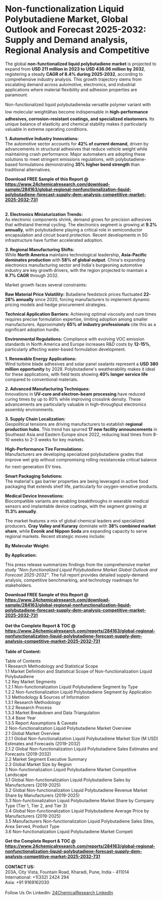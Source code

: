 <h1>Non-functionalization Liquid Polybutadiene Market, Global Outlook and Forecast 2025-2032: Supply and Demand analysis, Regional Analysis and Competitive</h1><p>The global <strong>non-functionalized liquid polybutadiene market</strong> is projected to expand from <strong>USD 211 million in 2023 to USD 436.06 million by 2032</strong>, registering a steady <strong>CAGR of 8.4% during 2025-2032</strong>, according to comprehensive industry analysis. This growth trajectory stems from escalating demand across automotive, electronics, and industrial applications where material flexibility and adhesion properties are paramount.</p><p>Non-functionalized liquid polybutadieneâa versatile polymer variant with low molecular weightâhas become indispensable in <strong>high-performance adhesives, corrosion-resistant coatings, and specialized elastomers</strong>. Its unique balance of elasticity and chemical stability makes it particularly valuable in extreme operating conditions.</p><p><strong>1. Automotive Industry Innovations:</strong><br>
The automotive sector accounts for <strong>42% of current demand</strong>, driven by advancements in structural adhesives that reduce vehicle weight while maintaining crash performance. Major automakers are adopting these solutions to meet stringent emissions regulations, with polybutadiene-based formulations demonstrating <strong>35% higher bond strength</strong> than traditional alternatives.</p><div><b>Download FREE Sample of this Report @ 
            <a href="https://www.24chemicalresearch.com/download-sample/284163/global-regional-nonfunctionalization-liquid-polybutadiene-forecast-supply-dem-analysis-competitive-market-2025-2032-731">
            https://www.24chemicalresearch.com/download-sample/284163/global-regional-nonfunctionalization-liquid-polybutadiene-forecast-supply-dem-analysis-competitive-market-2025-2032-731</a></b></div><br><p><strong>2. Electronics Miniaturization Trends:</strong><br>
As electronic components shrink, demand grows for precision adhesives that withstand thermal cycling. The electronics segment is growing at <strong>9.2% annually</strong>, with polybutadiene playing a critical role in semiconductor encapsulation and circuit board protection. Recent developments in 5G infrastructure have further accelerated adoption.</p><p><strong>3. Regional Manufacturing Shifts:</strong><br>
While <strong>North America</strong> maintains technological leadership, <strong>Asia-Pacific dominates production</strong> with <strong>58% of global output</strong>. China's expanding electronics manufacturing sector and India's burgeoning automotive industry are key growth drivers, with the region projected to maintain a <strong>9.7% CAGR</strong> through 2032.</p><p>Market growth faces several constraints:</p><p><strong>Raw Material Price Volatility:</strong> Butadiene feedstock prices fluctuated <strong>22-28% annually</strong> since 2020, forcing manufacturers to implement dynamic pricing models and hedge procurement strategies.</p><p><strong>Technical Application Barriers:</strong> Achieving optimal viscosity and cure times requires precise formulation expertise, limiting adoption among smaller manufacturers. Approximately <strong>65% of industry professionals</strong> cite this as a significant adoption hurdle.</p><p><strong>Environmental Regulations:</strong> Compliance with evolving VOC emission standards in North America and Europe increases R&amp;D costs by <strong>12-15%</strong>, particularly affecting water-based formulation development.</p><p><strong>1. Renewable Energy Applications:</strong><br>
Wind turbine blade adhesives and solar panel sealants represent a <strong>USD 380 million opportunity</strong> by 2028. Polybutadiene's weatherability makes it ideal for these applications, with field tests showing <strong>40% longer service life</strong> compared to conventional materials.</p><p><strong>2. Advanced Manufacturing Techniques:</strong><br>
Innovations in <strong>UV-cure and electron-beam processing</strong> have reduced curing times by up to 80% while improving crosslink density. These advancements are particularly valuable in high-throughput electronics assembly environments.</p><p><strong>3. Supply Chain Localization:</strong><br>
Geopolitical tensions are driving manufacturers to establish <strong>regional production hubs</strong>. This trend has spurred <strong>17 new facility announcements</strong> in Southeast Asia and Eastern Europe since 2022, reducing lead times from 8-10 weeks to 2-3 weeks for key markets.</p><p><strong>High-Performance Tire Formulations:</strong><br>
	Manufacturers are developing specialized polybutadiene grades that improve wet grip without compromising rolling resistanceâa critical balance for next-generation EV tires.</p><p><strong>Smart Packaging Solutions:</strong><br>
	The material's gas barrier properties are being leveraged in active food packaging that extends shelf life, particularly for oxygen-sensitive products.</p><p><strong>Medical Device Innovations:</strong><br>
	Biocompatible variants are enabling breakthroughs in wearable medical sensors and implantable device coatings, with the segment growing at <strong>11.3% annually</strong>.</p><p>The market features a mix of global chemical leaders and specialized producers. <strong>Cray Valley and Kuraray</strong> dominate with <strong>38% combined market share</strong>, while <strong>Evonik and Nippon Soda</strong> are expanding capacity to serve regional markets. Recent strategic moves include:</p><p><strong>By Molecular Weight:</strong></p><p><strong>By Application:</strong></p><p>This press release summarizes findings from the comprehensive market study <em>"Non-functionalized Liquid Polybutadiene Market Global Outlook and Forecast 2025-2032"</em>. The full report provides detailed supply-demand analysis, competitive benchmarking, and technology roadmaps for stakeholders.</p><div><b>Download FREE Sample of this Report @ 
            <a href="https://www.24chemicalresearch.com/download-sample/284163/global-regional-nonfunctionalization-liquid-polybutadiene-forecast-supply-dem-analysis-competitive-market-2025-2032-731">
            https://www.24chemicalresearch.com/download-sample/284163/global-regional-nonfunctionalization-liquid-polybutadiene-forecast-supply-dem-analysis-competitive-market-2025-2032-731</a></b></div><br><div><b>Get the Complete Report & TOC @ 
            <a href="https://www.24chemicalresearch.com/reports/284163/global-regional-nonfunctionalization-liquid-polybutadiene-forecast-supply-dem-analysis-competitive-market-2025-2032-731">
            https://www.24chemicalresearch.com/reports/284163/global-regional-nonfunctionalization-liquid-polybutadiene-forecast-supply-dem-analysis-competitive-market-2025-2032-731</a></b></div><br>
            <b>Table of Content:</b><p>Table of Contents<br />
1 Research Methodology and Statistical Scope<br />
1.1 Market Definition and Statistical Scope of Non-functionalization Liquid Polybutadiene<br />
1.2 Key Market Segments<br />
1.2.1 Non-functionalization Liquid Polybutadiene Segment by Type<br />
1.2.2 Non-functionalization Liquid Polybutadiene Segment by Application<br />
1.3 Methodology & Sources of Information<br />
1.3.1 Research Methodology<br />
1.3.2 Research Process<br />
1.3.3 Market Breakdown and Data Triangulation<br />
1.3.4 Base Year<br />
1.3.5 Report Assumptions & Caveats<br />
2 Non-functionalization Liquid Polybutadiene Market Overview<br />
2.1 Global Market Overview<br />
2.1.1 Global Non-functionalization Liquid Polybutadiene Market Size (M USD) Estimates and Forecasts (2019-2032)<br />
2.1.2 Global Non-functionalization Liquid Polybutadiene Sales Estimates and Forecasts (2019-2032)<br />
2.2 Market Segment Executive Summary<br />
2.3 Global Market Size by Region<br />
3 Non-functionalization Liquid Polybutadiene Market Competitive Landscape<br />
3.1 Global Non-functionalization Liquid Polybutadiene Sales by Manufacturers (2019-2025)<br />
3.2 Global Non-functionalization Liquid Polybutadiene Revenue Market Share by Manufacturers (2019-2025)<br />
3.3 Non-functionalization Liquid Polybutadiene Market Share by Company Type (Tier 1, Tier 2, and Tier 3)<br />
3.4 Global Non-functionalization Liquid Polybutadiene Average Price by Manufacturers (2019-2025)<br />
3.5 Manufacturers Non-functionalization Liquid Polybutadiene Sales Sites, Area Served, Product Type<br />
3.6 Non-functionalization Liquid Polybutadiene Market Competi</p><div><b>Get the Complete Report & TOC @ 
            <a href="https://www.24chemicalresearch.com/reports/284163/global-regional-nonfunctionalization-liquid-polybutadiene-forecast-supply-dem-analysis-competitive-market-2025-2032-731">
            https://www.24chemicalresearch.com/reports/284163/global-regional-nonfunctionalization-liquid-polybutadiene-forecast-supply-dem-analysis-competitive-market-2025-2032-731</a></b></div><br><b>CONTACT US:</b><br>
            203A, City Vista, Fountain Road, Kharadi, Pune, India - 411014<br>
            International: +1(332) 2424 294<br>
            Asia: +91 9169162030 <br><br>
            Follow Us On LinkedIn: <a href="https://www.linkedin.com/company/24chemicalresearch/">24ChemicalResearch LinkedIn</a>
